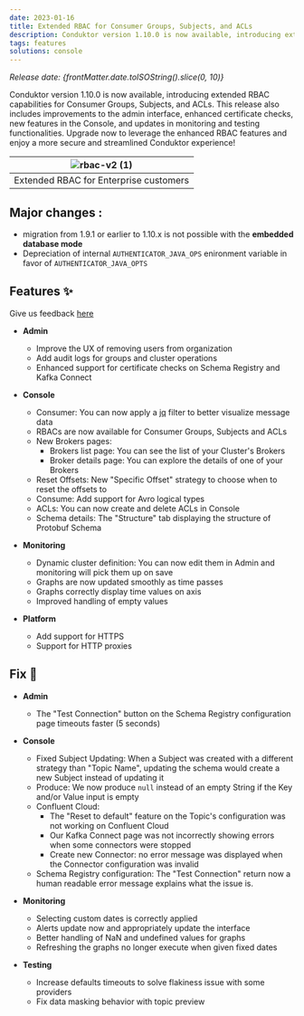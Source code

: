```yaml
---
date: 2023-01-16
title: Extended RBAC for Consumer Groups, Subjects, and ACLs
description: Conduktor version 1.10.0 is now available, introducing extended RBAC capabilities for Consumer Groups, Subjects, and ACLs.
tags: features
solutions: console
---
```


*Release date: {frontMatter.date.toISOString().slice(0, 10)}*

Conduktor version 1.10.0 is now available, introducing extended RBAC capabilities for Consumer Groups, Subjects, and ACLs. This release also includes improvements to the admin interface, enhanced certificate checks, new features in the Console, and updates in monitoring and testing functionalities. Upgrade now to leverage the enhanced RBAC features and enjoy a more secure and streamlined Conduktor experience!

| ![rbac-v2 (1)](https://user-images.githubusercontent.com/2573301/212745449-095511d5-0453-4fdf-8af2-c11fb5fb1de0.png) |
| :-: |
| Extended RBAC for Enterprise customers |

## Major changes :

- migration from 1.9.1 or earlier to 1.10.x is not possible with the **embedded database mode**
- Depreciation of internal `AUTHENTICATOR_JAVA_OPS` enironment variable in favor of `AUTHENTICATOR_JAVA_OPTS`

## Features ✨

Give us feedback [here](https://conduktor.io/roadmap)

- **Admin**

  - Improve the UX of removing users from organization
  - Add audit logs for groups and cluster operations
  - Enhanced support for certificate checks on Schema Registry and Kafka Connect

- **Console**

  - Consumer: You can now apply a [jq](https://stedolan.github.io/jq/) filter to better visualize message data
  - RBACs are now available for Consumer Groups, Subjects and ACLs
  - New Brokers pages:
    - Brokers list page: You can see the list of your Cluster's Brokers
    - Broker details page: You can explore the details of one of your Brokers
  - Reset Offsets: New "Specific Offset" strategy to choose when to reset the offsets to
  - Consume: Add support for Avro logical types
  - ACLs: You can now create and delete ACLs in Console
  - Schema details: The "Structure" tab displaying the structure of Protobuf Schema

- **Monitoring**

  - Dynamic cluster definition: You can now edit them in Admin and monitoring will pick them up on save
  - Graphs are now updated smoothly as time passes
  - Graphs correctly display time values on axis
  - Improved handling of empty values

- **Platform**
  - Add support for HTTPS
  - Support for HTTP proxies

## Fix 🔨

- **Admin**
  - The "Test Connection" button on the Schema Registry configuration page timeouts faster (5 seconds)
- **Console**

  - Fixed Subject Updating: When a Subject was created with a different strategy than "Topic Name", updating the schema would create a new Subject instead of updating it
  - Produce: We now produce `null` instead of an empty String if the Key and/or Value input is empty
  - Confluent Cloud:
    - The "Reset to default" feature on the Topic's configuration was not working on Confluent Cloud
    - Our Kafka Connect page was not incorrectly showing errors when some connectors were stopped
    - Create new Connector: no error message was displayed when the Connector configuration was invalid
  - Schema Registry configuration: The "Test Connection" return now a human readable error message explains what the issue is.

- **Monitoring**
  - Selecting custom dates is correctly applied
  - Alerts update now and appropriately update the interface
  - Better handling of NaN and undefined values for graphs
  - Refreshing the graphs no longer execute when given fixed dates
- **Testing**
  - Increase defaults timeouts to solve flakiness issue with some providers
  - Fix data masking behavior with topic preview
